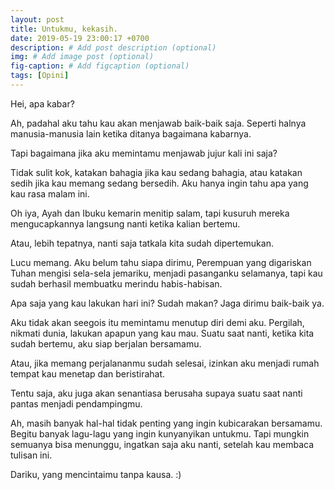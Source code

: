 ```yaml
---
layout: post
title: Untukmu, kekasih.
date: 2019-05-19 23:00:17 +0700
description: # Add post description (optional)
img: # Add image post (optional)
fig-caption: # Add figcaption (optional)
tags: [Opini]
---
```


Hei, apa kabar?

Ah, padahal aku tahu kau akan menjawab baik-baik saja. Seperti halnya manusia-manusia lain ketika ditanya bagaimana kabarnya.

Tapi bagaimana jika aku memintamu menjawab jujur kali ini saja?

Tidak sulit kok, katakan bahagia jika kau sedang bahagia, atau katakan sedih jika kau memang sedang bersedih. Aku hanya ingin tahu apa yang kau rasa malam ini.

Oh iya, Ayah dan Ibuku kemarin menitip salam, tapi kusuruh mereka mengucapkannya langsung nanti ketika kalian bertemu.

Atau, lebih tepatnya, nanti saja tatkala kita sudah dipertemukan.

Lucu memang. Aku belum tahu siapa dirimu, Perempuan yang digariskan Tuhan mengisi sela-sela jemariku, menjadi pasanganku selamanya, tapi kau sudah berhasil membuatku merindu habis-habisan.

Apa saja yang kau lakukan hari ini? Sudah makan? Jaga dirimu baik-baik ya.

Aku tidak akan seegois itu memintamu menutup diri demi aku. Pergilah, nikmati dunia, lakukan apapun yang kau mau. Suatu saat nanti, ketika kita sudah bertemu, aku siap berjalan bersamamu.

Atau, jika memang perjalananmu sudah selesai, izinkan aku menjadi rumah tempat kau menetap dan beristirahat.

Tentu saja, aku juga akan senantiasa berusaha supaya suatu saat nanti pantas menjadi pendampingmu.

Ah, masih banyak hal-hal tidak penting yang ingin kubicarakan bersamamu. Begitu banyak lagu-lagu yang ingin kunyanyikan untukmu. Tapi mungkin semuanya bisa menunggu, ingatkan saja aku nanti, setelah kau membaca tulisan ini.

Dariku, yang mencintaimu tanpa kausa. :)

